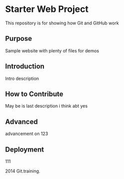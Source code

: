 # Starter Web Project

This repository is for showing how Git and GitHub work

## Purpose

Sample website with plenty of files for demos

## Introduction
Intro description

## How to Contribute
May be is last description i think abt yes
## Advanced
advancement on 123

## Deployment
111



2014 Git.training.